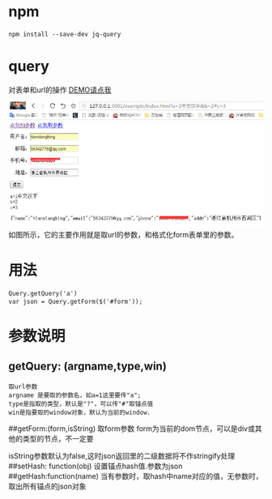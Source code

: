 # npm 
	npm install --save-dev jq-query
# query
对表单和url的操作
[DEMO请点我](http://lovewebgames.com/jsmodule/query.html "query")

![](example/query.jpg)
如图所示，它的主要作用就是取url的参数，和格式化form表单里的参数。
# 用法

	Query.getQuery('a')
	var json = Query.getForm($('#form'));

# 参数说明
## getQuery: (argname,type,win)
	取url参数
	argname 是要取的参数名，如a=1这里要传"a";
	type是指取的类型，默认是"?"，可以传"#"取锚点值
	win是指要取的window对象，默认为当前的window.
##getForm:(form,isString)
	取form参数
	form为当前的dom节点，可以是div或其他的类型的节点，不一定要<form>
	isString参数默认为false,这时json返回里的二级数据将不作stringify处理
##setHash: function(obj)
    设置锚点hash值.参数为json
##getHash:function(name)
    当有参数时，取hash中name对应的值，无参数时，取出所有锚点的json对象